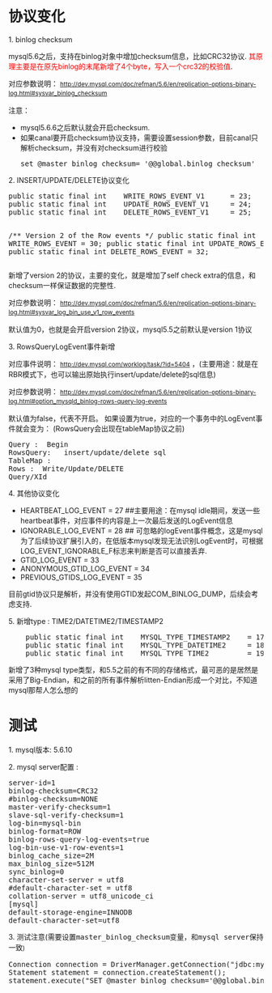 <h1>协议变化</h1>
<p>1.   binlog checksum</p>
<p>    mysql5.6之后，支持在binlog对象中增加checksum信息，比如CRC32协议.   <span style="color: #ff0000;">其原理主要是在原先binlog的末尾新增了4个byte，写入一个crc32的校验值</span>. </p>
<p>    对应参数说明： <a style="font-size: 12px; line-height: 1.5;" href="http://dev.mysql.com/doc/refman/5.6/en/replication-options-binary-log.html#sysvar_binlog_checksum">http://dev.mysql.com/doc/refman/5.6/en/replication-options-binary-log.html#sysvar_binlog_checksum</a></p>
<p>    注意：</p>
<ul>
<li>mysql5.6.6之后默认就会开启checksum. </li>
<li>如果canal要开启checksum协议支持，需要设置session参数，目前canal只解析checksum，并没有对checksum进行校验<br><pre name="code" class="java">set @master_binlog_checksum= '@@global.binlog_checksum'  </pre>
</li>
</ul>
<p>2.  INSERT/UPDATE/DELETE协议变化 </p>
<pre name="code" class="java">public static final int    WRITE_ROWS_EVENT_V1      = 23;
public static final int    UPDATE_ROWS_EVENT_V1     = 24;
public static final int    DELETE_ROWS_EVENT_V1     = 25;

/** Version 2 of the Row events */
public static final int    WRITE_ROWS_EVENT         = 30;
public static final int    UPDATE_ROWS_EVENT        = 31;
public static final int    DELETE_ROWS_EVENT        = 32;</pre>
<p>   新增了version 2的协议，主要的变化，就是增加了self check extra的信息，和checksum一样保证数据的完整性. </p>
<p>   对应参数说明： <a style="font-size: 12px; line-height: 1.5;" href="http://dev.mysql.com/doc/refman/5.6/en/replication-options-binary-log.html#sysvar_log_bin_use_v1_row_events">http://dev.mysql.com/doc/refman/5.6/en/replication-options-binary-log.html#sysvar_log_bin_use_v1_row_events</a></p>
<p>   默认值为0，也就是会开启version 2协议，mysql5.5之前默认是version 1协议</p>
<p> </p>
<p>3.  RowsQueryLogEvent事件新增</p>
<p>    对应事件说明： <a style="font-size: 12px; line-height: 1.5;" href="http://dev.mysql.com/worklog/task/?id=5404">http://dev.mysql.com/worklog/task/?id=5404</a>  ，(主要用途：就是在RBR模式下，也可以输出原始执行insert/update/delete的sql信息)</p>
<p>    对应参数说明： <a style="font-size: 12px; line-height: 1.5;" href="http://dev.mysql.com/doc/refman/5.6/en/replication-options-binary-log.html#option_mysqld_binlog-rows-query-log-events">http://dev.mysql.com/doc/refman/5.6/en/replication-options-binary-log.html#option_mysqld_binlog-rows-query-log-events</a></p>
<p>    默认值为false，代表不开启。 如果设置为true，对应的一个事务中的LogEvent事件就会变为： (RowsQuery会出现在tableMap协议之前)</p>
<pre name="code" class="java">Query :  Begin 
RowsQuery:   insert/update/delete sql
TableMap : 
Rows :  Write/Update/DELETE
Query/XId </pre>
<p> </p>
<p>4.  其他协议变化</p>
<ul>
<li>HEARTBEAT_LOG_EVENT      = 27   ##主要用途：在mysql idle期间，发送一些heartbeat事件，对应事件的内容是上一次最后发送的LogEvent信息</li>
<li>IGNORABLE_LOG_EVENT = 28  ## 可忽略的logEvent事件概念，这是mysql为了后续协议扩展引入的，在低版本mysql发现无法识别LogEvent时，可根据LOG_EVENT_IGNORABLE_F标志来判断是否可以直接丢弃. </li>
<li>GTID_LOG_EVENT           = 33 </li>
<li>ANONYMOUS_GTID_LOG_EVENT = 34</li>
<li>PREVIOUS_GTIDS_LOG_EVENT = 35</li>
</ul>
<p>   目前gtid协议只是解析，并没有使用GTID发起COM_BINLOG_DUMP，后续会考虑支持. </p>
<p>5.  新增type :  TIME2/DATETIME2/TIMESTAMP2</p>
<pre name="code" class="java">    public static final int    MYSQL_TYPE_TIMESTAMP2    = 17;
    public static final int    MYSQL_TYPE_DATETIME2     = 18;
    public static final int    MYSQL_TYPE_TIME2         = 19;</pre>
<p> 新增了3种mysql type类型，和5.5之前的有不同的存储格式，最可恶的是居然是采用了Big-Endian，和之前的所有事件解析litten-Endian形成一个对比，不知道mysql那帮人怎么想的</p>
<p> </p>
<h1>测试</h1>
<p>1.  mysql版本: 5.6.10</p>
<p>2.  mysql server配置 : </p>
<pre name="code" class="java">server-id=1
binlog-checksum=CRC32
#binlog-checksum=NONE
master-verify-checksum=1
slave-sql-verify-checksum=1
log-bin=mysql-bin
binlog-format=ROW
binlog-rows-query-log-events=true
log-bin-use-v1-row-events=1
binlog_cache_size=2M
max_binlog_size=512M
sync_binlog=0
character-set-server = utf8
#default-character-set = utf8
collation-server = utf8_unicode_ci
[mysql]
default-storage-engine=INNODB
default-character-set=utf8</pre>
<p> 3. 测试注意(需要设置<span style="font-family: monospace; font-size: 1em; line-height: 1.5;">master_binlog_checksum变量，和mysql server保持一致</span><span style="font-size: 12px; line-height: 1.5;">)</span></p>
<pre name="code" class="java">Connection connection = DriverManager.getConnection("jdbc:mysql://10.20.144.34:3306", "root", "root");
Statement statement = connection.createStatement();
statement.execute("SET @master_binlog_checksum='@@global.binlog_checksum'");</pre>
<p> </p>
<p> </p>
</div>
    

  </div>
</div>
